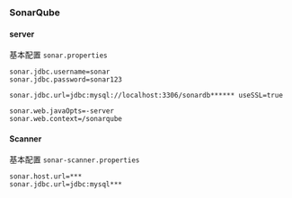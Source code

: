 ### SonarQube
#### server
基本配置 ```sonar.properties```
```properties
sonar.jdbc.username=sonar
sonar.jdbc.password=sonar123

sonar.jdbc.url=jdbc:mysql://localhost:3306/sonardb****** useSSL=true

sonar.web.javaOpts=-server
sonar.web.context=/sonarqube
```
#### Scanner
基本配置 ```sonar-scanner.properties```
```properties
sonar.host.url=***
sonar.jdbc.url=jdbc:mysql***
```
